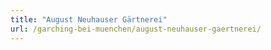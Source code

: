 ```yaml
---
title: "August Neuhauser Gärtnerei"
url: /garching-bei-muenchen/august-neuhauser-gaertnerei/
---
```

